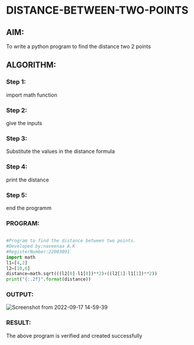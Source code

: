 # DISTANCE-BETWEEN-TWO-POINTS

## AIM:
To write a python program to find the distance two 2 points
## ALGORITHM:
### Step 1:
import math function
### Step 2: 
give the inputs
### Step 3: 
Substitute the values in the distance formula  
### Step 4:
print the distance
### Step 5:
end the programm
### PROGRAM:
```python

#Program to find the distance between two points.
#Developed by:naveenaa A.K
#RegisterNumber:22003091
import math
l1=[4,2]
l2=[10,6]
distance=math.sqrt(((l2[0]-l1[0])**2)+((l2[1]-l1[1])**2))
print("{:.2f}".format(distance))
```

### OUTPUT:
![Screenshot from 2022-09-17 14-59-39](https://user-images.githubusercontent.com/113497406/190850094-ece56a98-01b3-4ebf-b0f1-adc12fb99e3e.png)



### RESULT:
The above program is verified and created successfully
